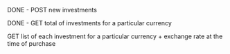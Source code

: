DONE - POST new investments

DONE - GET total of investments for a particular currency

GET list of each investment for a particular currency + exchange rate at the time of purchase
